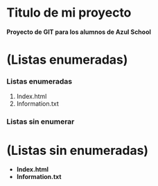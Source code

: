 # Titulo de mi proyecto
**Proyecto de GIT para los alumnos de Azul School**

# (Listas enumeradas)
### Listas enumeradas

1. Index.html
2. Information.txt

### Listas sin enumerar
# (Listas sin enumeradas)

* **Index.html**
* **Information.txt**
